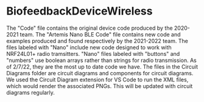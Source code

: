 # BiofeedbackDeviceWireless
The "Code" file contains the original device code produced by the 2020-2021 team.
The "Artemis Nano BLE Code" file contains new code and examples produced and found respectively by the 2021-2022 team.
The files labeled with "Nano" include new code designed to work with NRF24L01+ radio tramsitters.
"Nano" files labeled with "buttons" and "numbers" use boolean arrays rather than strings for radio transmission. As of 2/7/22, they are the most up to date code we have.
The files in the Circuit Diagrams folder are circuit diagrams and components for circuit diagrams. We used the Circuit Diagram extension for VS Code to run the XML files, which would render the associated PNGs. This will be updated with circuit diagrams regularly.
